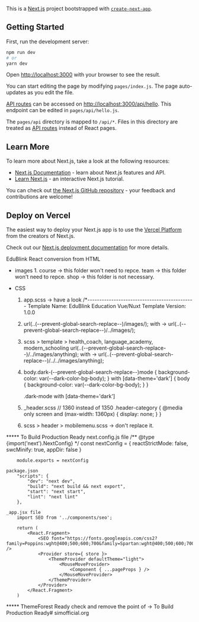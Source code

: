This is a [Next.js](https://nextjs.org/) project bootstrapped with [`create-next-app`](https://github.com/vercel/next.js/tree/canary/packages/create-next-app).

## Getting Started

First, run the development server:

```bash
npm run dev
# or
yarn dev
```

Open [http://localhost:3000](http://localhost:3000) with your browser to see the result.

You can start editing the page by modifying `pages/index.js`. The page auto-updates as you edit the file.

[API routes](https://nextjs.org/docs/api-routes/introduction) can be accessed on [http://localhost:3000/api/hello](http://localhost:3000/api/hello). This endpoint can be edited in `pages/api/hello.js`.

The `pages/api` directory is mapped to `/api/*`. Files in this directory are treated as [API routes](https://nextjs.org/docs/api-routes/introduction) instead of React pages.

## Learn More

To learn more about Next.js, take a look at the following resources:

- [Next.js Documentation](https://nextjs.org/docs) - learn about Next.js features and API.
- [Learn Next.js](https://nextjs.org/learn) - an interactive Next.js tutorial.

You can check out [the Next.js GitHub repository](https://github.com/vercel/next.js/) - your feedback and contributions are welcome!

## Deploy on Vercel

The easiest way to deploy your Next.js app is to use the [Vercel Platform](https://vercel.com/new?utm_medium=default-template&filter=next.js&utm_source=create-next-app&utm_campaign=create-next-app-readme) from the creators of Next.js.

Check out our [Next.js deployment documentation](https://nextjs.org/docs/deployment) for more details.

EduBlink React conversion from HTML

* images
    1. 
        course -> this folder won't need to repce.
        team -> this folder won't need to repce.
        shop -> this folder is not necessary.

* CSS
    1. app.scss -> have a look
        /*---------------------------------------------
        Template Name: EduBlink Education Vue/Nuxt Template
        Version: 1.0.0

    2. url(..(--prevent-global-search-replace--)/images/); with -> url(..(--prevent-global-search-replace--)/../images/);

    3. scss > template > health_coach, language_academy, modern_schooling
    url(..(--prevent-global-search-replace--)/../images/anything); with -> url(..(--prevent-global-search-replace--)/../../images/anything);

    4. 
        body.dark-(--prevent-global-search-replace--)mode {
            background-color: var(--dark-color-bg-body);
        }
        with 
        [data-theme='dark'] {
            body {
                background-color: var(--dark-color-bg-body);
            }
        }

        .dark-mode with [data-theme='dark']
    
    5. _header.scss
        // 1360 instead of 1350
        .header-category {
            @media only screen and (max-width: 1360px) {
                display: none;
            }
        }
    
    6. scss > header > mobilemenu.scss -> don't replace it.

***** To Build Production Ready
    next.config.js file
        /** @type {import('next').NextConfig} */
            const nextConfig = {
            reactStrictMode: false,
            swcMinify: true,
            appDir: false
        }

        module.exports = nextConfig
    
    package.json
        "scripts": {
            "dev": "next dev",
            "build": "next build && next export",
            "start": "next start",
            "lint": "next lint"
        },

    _app.jsx file
        import SEO from '../components/seo';

        return (
            <React.Fragment>
                <SEO font="https://fonts.googleapis.com/css2?family=Poppins:wght@400;500;600;700&family=Spartan:wght@400;500;600;700;800&display=swap" />
                <Provider store={ store }>
                    <ThemeProvider defaultTheme="light">
                        <MouseMoveProvider>
                            <Component { ...pageProps } />
                        </MouseMoveProvider>
                    </ThemeProvider>
                </Provider>
            </React.Fragment>
        )

***** ThemeForest Ready
    check and remove the point of -> To Build Production Ready# simofficial.org

